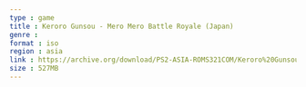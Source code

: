 ```yaml
---
type : game
title : Keroro Gunsou - Mero Mero Battle Royale (Japan)
genre : 
format : iso
region : asia
link : https://archive.org/download/PS2-ASIA-ROMS321COM/Keroro%20Gunsou%20-%20Mero%20Mero%20Battle%20Royale%20%28Japan%29.7z
size : 527MB
---
```


